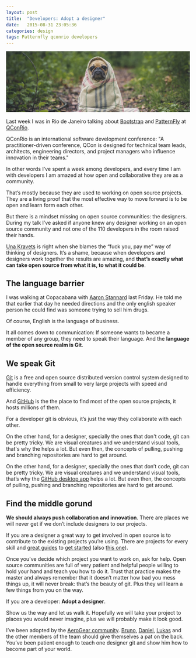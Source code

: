 ```yaml
---
layout: post
title:  "Developers: Adopt a designer"
date:   2015-08-31 23:05:36
categories: design
tags: Patternfly qconrio developers
---
```



![Adopt a deisgner](/img/adopt/adopt.jpg)


Last week I was in Rio de Janeiro talking about [Bootstrap](http://getbootstrap.com) and [PatternFly](https://www.patternfly.org) at [QConRio](http://qconrio.com).

QConRio is an international software development conference: "A practitioner-driven conference, QCon is designed for technical team leads, architects, engineering directors, and project managers who influence innovation in their teams."

In other words I’ve spent a week among developers, and every time I am with developers I am amazed at how open and collaborative they are as a community.

That’s mostly because they are used to working on open source projects. They are a living proof that the most effective way to move forward is to be open and learn form each other.

But there is a mindset missing on open source communities: the designers. During my talk I’ve asked if anyone knew any designer working on an open source community and not one of the 110 developers in the room raised their hands.

[Una Kravets](https://youtu.be/8qfU1TIoeF4)  is right when she blames the “fuck you, pay me” way of thinking of designers. It’s a shame, because when developers and designers work together the results are amazing, and **that’s exactly what can take open source from what it is, to what it could be**.


## The language barrier

I was walking at Copacabana with [Aaron Stannard](https://twitter.com/Aaronontheweb) last Friday. He told me that earlier that day he needed directions and the only english speaker person he could find was someone trying to sell him drugs.

Of course, English is the language of business.

It all comes down to communication: If someone wants to became a member of any group, they need to speak their language. And the **language of the open source realm is Git**.

## We speak Git

[Git](https://git-scm.com/) is a free and open source distributed version control system designed to handle everything from small to very large projects with speed and efficiency.

And [GitHub](https://github.com/) is the the place to find most of the open source projects, it hosts millions of them.

For a developer git is obvious, it’s just the way they collaborate with each other.

On the other hand, for a designer, specially the ones that don't code, git can be pretty tricky. We are visual creatures and we understand visual tools, that's why the  helps a lot. But even then, the concepts of pulling, pushing and branching repositories are hard to get around.

On the other hand, for a designer, specially the ones that don’t code, git can be pretty tricky. We are visual creatures and we understand visual tools, that’s why the [GitHub desktop app](https://desktop.github.com/) helps a lot. But even then, the concepts of pulling, pushing and branching repositories are hard to get around.

## Find the middle gorund

**We should always push collaboration and innovation**. There are places we will never get if we don’t include designers to our projects.

If you are a designer a great way to get involved in open source is to contribute to the existing projects you’re using. There are projects for every skill and [great guides](https://24ways.org/2014/why-you-should-design-for-open-source/) to [get started](http://blog.teamtreehouse.com/getting-involved-open-source-projects) (also [this one](http://opendesign.foundation/articles/how-designers-can-contribute-to-open-source-projects/)).

Once you’ve decide which project you want to work on, ask for help. Open source communities are full of very patient and helpful people willing to hold your hand and teach you how to do it. Trust that practice makes the master and always remember that it doesn’t matter how bad you mess things up, it will never break: that’s the beauty of git. Plus they will learn a few things from you on the way.

If you are a developer: **Adopt a designer**.

Show us the way and let us walk it. Hopefully we will take your project to places you would never imagine, plus we will probably make it look good.

I’ve been adopted by the [AeroGear community](https://aerogear.org/). [Bruno](https://twitter.com/abstractj), [Daniel](https://twitter.com/passos), [Lukas](https://twitter.com/lfryc) and the other members of the team should give themselves a pat on the back. You’ve been patient enough to teach one designer git and show him how to become part of your world.

